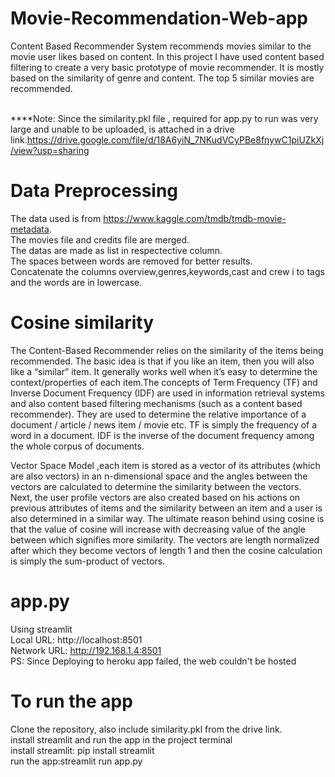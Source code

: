 # Movie-Recommendation-Web-app
Content Based Recommender System recommends movies similar to the movie user likes based on content.
In this project I have used content based filtering to create a very basic prototype of movie recommender.
It is mostly based on the similarity of genre and content.
The top 5 similar movies are recommended.

 <br /> ****Note: Since the similarity.pkl file , required for app.py to run was very large and unable to be uploaded, is attached in a drive link.https://drive.google.com/file/d/18A6yiN_7NKudVCyPBe8fnywC1piUZkXj/view?usp=sharing
 
 # Data Preprocessing
The data used is from https://www.kaggle.com/tmdb/tmdb-movie-metadata.
 <br />The movies file and credits file are merged.
 <br />The datas are made as list in respectective column.
 <br />The spaces between words are removed for better results.
 <br />Concatenate the columns overview,genres,keywords,cast and crew i to tags and the words are in lowercase.
# Cosine similarity

The Content-Based Recommender relies on the similarity of the items being recommended. The basic idea is that if you like an item, then you will also like a “similar” item. It generally works well when it’s easy to determine the context/properties of each item.The concepts of Term Frequency (TF) and Inverse Document Frequency (IDF) are used in information retrieval systems and also content based filtering mechanisms (such as a content based recommender). They are used to determine the relative importance of a document / article / news item / movie etc.
TF is simply the frequency of a word in a document. IDF is the inverse of the document frequency among the whole corpus of documents.

Vector Space Model ,each item is stored as a vector of its attributes (which are also vectors) in an n-dimensional space and the angles between the vectors are calculated to determine the similarity between the vectors. Next, the user profile vectors are also created based on his actions on previous attributes of items and the similarity between an item and a user is also determined in a similar way.
The ultimate reason behind using cosine is that the value of cosine will increase with decreasing value of the angle between which signifies more similarity. The vectors are length normalized after which they become vectors of length 1 and then the cosine calculation is simply the sum-product of vectors.

# app.py
Using streamlit
 <br /> Local URL: http://localhost:8501
 <br />  Network URL: http://192.168.1.4:8501
  <br /> PS: Since Deploying to heroku app failed, the web couldn't be hosted

# To run the app
Clone the repository, also include similarity.pkl from the drive link.
 <br />install streamlit and run the app in the project terminal
 <br />install streamlit: pip install streamlit
 <br />run the app:streamlit run app.py

